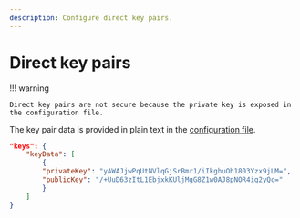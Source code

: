 ```yaml
---
description: Configure direct key pairs.
---
```


# Direct key pairs

!!! warning

    Direct key pairs are not secure because the private key is exposed in the configuration file.

The key pair data is provided in plain text in the [configuration file](../../../Reference/SampleConfiguration.md#keys).

```json
"keys": {
    "keyData": [
        {
        "privateKey": "yAWAJjwPqUtNVlqGjSrBmr1/iIkghuOh1803Yzx9jLM=",
        "publicKey": "/+UuD63zItL1EbjxkKUljMgG8Z1w0AJ8pNOR4iq2yQc="
        }
    ]
}
```